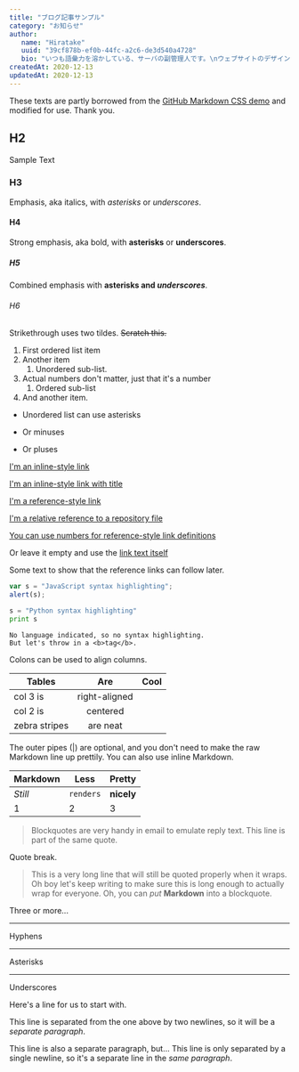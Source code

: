 ```yaml
---
title: "ブログ記事サンプル"
category: "お知らせ"
author:
   name: "Hiratake"
   uuid: "39cf878b-ef0b-44fc-a2c6-de3d540a4728"
   bio: "いつも語彙力を溶かしている、サーバの副管理人です。\nウェブサイトのデザイン、マークアップ、フロント部分のプログラムとかやります。"
createdAt: 2020-12-13
updatedAt: 2020-12-13
---
```


These texts are partly borrowed from the [GitHub Markdown CSS demo](https://sindresorhus.com/github-markdown-css/) and modified for use. Thank you.

## H2

Sample Text

### H3

Emphasis, aka italics, with *asterisks* or _underscores_.

#### H4

Strong emphasis, aka bold, with **asterisks** or __underscores__.

##### H5

Combined emphasis with **asterisks and _underscores_**.

###### H6

Strikethrough uses two tildes. ~~Scratch this.~~

1. First ordered list item
2. Another item
   1. Unordered sub-list.
3. Actual numbers don't matter, just that it's a number
   1. Ordered sub-list
4. And another item.

* Unordered list can use asterisks
- Or minuses
+ Or pluses

[I'm an inline-style link](https://www.google.com)

[I'm an inline-style link with title](https://www.google.com "Google's Homepage")

[I'm a reference-style link][Arbitrary case-insensitive reference text]

[I'm a relative reference to a repository file](../blob/master/LICENSE)

[You can use numbers for reference-style link definitions][1]

Or leave it empty and use the [link text itself]

Some text to show that the reference links can follow later.

[arbitrary case-insensitive reference text]: https://www.mozilla.org
[1]: http://slashdot.org
[link text itself]: http://www.reddit.com

```javascript
var s = "JavaScript syntax highlighting";
alert(s);
```

```python
s = "Python syntax highlighting"
print s
```

```
No language indicated, so no syntax highlighting.
But let's throw in a <b>tag</b>.
```

Colons can be used to align columns.

| Tables        | Are           | Cool  |
| ------------- |:-------------:| -----:|
| col 3 is      | right-aligned |  |
| col 2 is      | centered      |    |
| zebra stripes | are neat      |     |

The outer pipes (|) are optional, and you don't need to make the raw Markdown line up prettily. You can also use inline Markdown.

Markdown | Less | Pretty
--- | --- | ---
*Still* | `renders` | **nicely**
1 | 2 | 3

> Blockquotes are very handy in email to emulate reply text.
> This line is part of the same quote.

Quote break.

> This is a very long line that will still be quoted properly when it wraps. Oh boy let's keep writing to make sure this is long enough to actually wrap for everyone. Oh, you can *put* **Markdown** into a blockquote.

Three or more...

---

Hyphens

***

Asterisks

___

Underscores

Here's a line for us to start with.

This line is separated from the one above by two newlines, so it will be a *separate paragraph*.

This line is also a separate paragraph, but...
This line is only separated by a single newline, so it's a separate line in the *same paragraph*.

